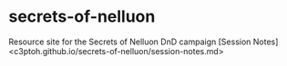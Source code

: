 # secrets-of-nelluon
Resource site for the Secrets of Nelluon DnD campaign
[Session Notes]
<c3ptoh.github.io/secrets-of-nelluon/session-notes.md>
